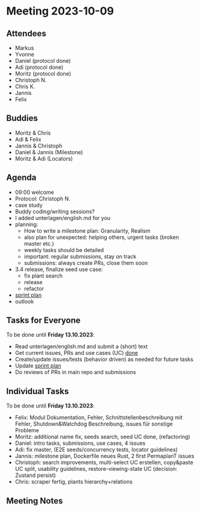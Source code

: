 # Meeting 2023-10-09

## Attendees

- Markus
- Yvonne
- Daniel (protocol done)
- Adi (protocol done)
- Moritz (protocol done)
- Christoph N.
- Chris K.
- Jannis
- Felix

## Buddies

- Moritz & Chris
- Adi & Felix
- Jannis & Christoph
- Daniel & Jannis (Milestone)
- Moritz & Adi (Locators)

## Agenda

- 09:00 welcome
- Protocol: Christoph N.
- case study
- Buddy coding/writing sessions?
- I added unterlagen/english.md for you
- planning:
  - How to write a milestone plan: Granularity, Realism
  - also plan for unexpected: helping others, urgent tasks (broken master etc.)
  - weekly tasks should be detailed
  - important: regular submissions, stay on track
  - submissions: always create PRs, close them soon
- 3.4 release, finalize seed use case:
  - fix plant search
  - release
  - refactor
- [sprint plan](https://github.com/orgs/ElektraInitiative/projects/4/)
- outlook

## Tasks for Everyone

To be done until **Friday 13.10.2023**:

- Read unterlagen/english.md and submit a (short) text
- Get current issues, PRs and use cases (UC) [done](../usecases/README.md)
- Create/update issues/tests (behavior driven) as needed for future tasks
- Update [sprint plan](https://github.com/orgs/ElektraInitiative/projects/4/)
- Do reviews of PRs in main repo and submissions

## Individual Tasks

To be done until **Friday 13.10.2023**:

- Felix: Modul Dokumentation, Fehler, Schnittstellenbeschreibung mit Fehler, Shutdown&Watchdog Beschreibung, issues für sonstige Probleme
- Moritz: additional name fix, seeds search, seed UC done, (refactoring)
- Daniel: intro tasks, submissions, use cases, 4 issues
- Adi: fix master, (E2E seeds/concurrency tests, locator guidelines)
- Jannis: milestone plan, Dockerfile neues Rust, 2 first PermaplanT issues
- Christoph: search improvements, multi-select UC erstellen, copy&paste UC split, usability guidelines, restore-viewing-state UC (decision: Zustand persist)
- Chris: scraper fertig, plants hierarchy+relations

## Meeting Notes
